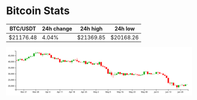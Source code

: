 # Bitcoin Stats

BTC/USDT|24h change|24h high|24h low|
|---|---|---|---|
|$21176.48|4.04%|$21369.85|$20168.26|

<img src="./chart.svg">
